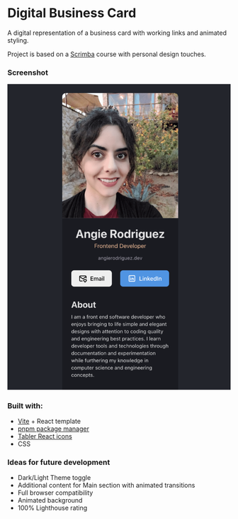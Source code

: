 # Digital Business Card

A digital representation of a business card with working links and animated styling.

Project is based on a [Scrimba](https://scrimba.com/) course with personal design touches.

### Screenshot

![](./src/assets/digital-business-card.png)

### Built with:

- [Vite](https://vitejs.dev/) + React template
- [pnpm package manager](https://pnpm.io/)
- [Tabler React icons](https://tabler.io/icons)
- CSS

### Ideas for future development

- Dark/Light Theme toggle
- Additional content for Main section with animated transitions
- Full browser compatibility
- Animated background
- 100% Lighthouse rating